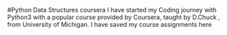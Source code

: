 #Python Data Structures coursera
I have started my Coding journey with Python3 with a popular course provided by Coursera, taught by D.Chuck , from University of Michigan. I have saved my course assignments here 
